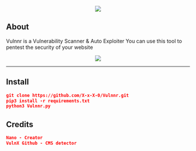 
<p align="middle"><img src='https://imgur.com/iMi5P6g.png'> </img></center>

## About

<p align="middle"><p>
  Vulnnr is a Vulnerability Scanner & Auto Exploiter You can use this tool to pentest the security of your website 
</p>


<p align="middle"><img src="https://pays.host/uploads/8ecc5016-9448-40c0-96c9-8acdc1303f29/wnYwjeQY.gif"> </img>
<hr>

## Install
```json
git clone https://github.com/X-x-X-0/Vulnnr.git
pip3 install -r requirements.txt
python3 Vulnnr.py
```

## Credits
```json
Nano - Creator
VulnX Github - CMS detector
```

